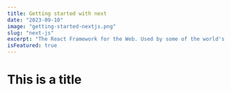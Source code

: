 ```yaml
---
title: Getting started with next
date: "2023-09-10"
image: "getting-started-nextjs.png"
slug: "next-js"
excerpt: "The React Framework for the Web. Used by some of the world's largest companies, Next.js enables you to create full-stack Web applications by extending the latest React features, and integrating powerful Rust-based JavaScript tooling for the fastest builds."
isFeatured: true
---
```


# This is a title
